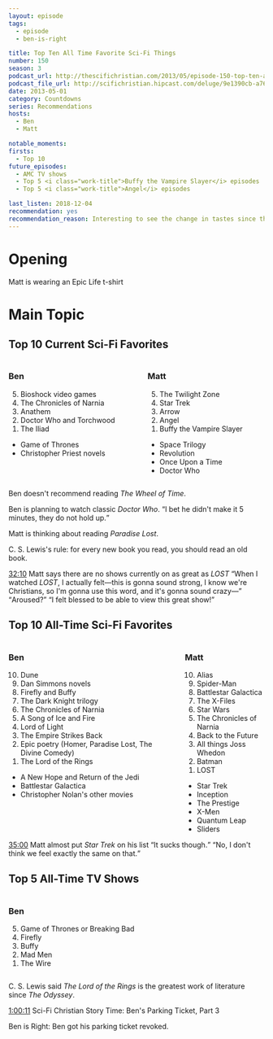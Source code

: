 ```yaml
---
layout: episode
tags:
  - episode
  - ben-is-right

title: Top Ten All Time Favorite Sci-Fi Things
number: 150
season: 3
podcast_url: http://thescifichristian.com/2013/05/episode-150-top-ten-all-time-favorite-sci-fi-things/
podcast_file_url: http://scifichristian.hipcast.com/deluge/9e1390cb-a764-976a-8f66-90225a0c74e2.mp3
date: 2013-05-01
category: Countdowns
series: Recommendations
hosts:
  - Ben
  - Matt

notable_moments:
firsts:
  - Top 10
future_episodes:
  - AMC TV shows
  - Top 5 <i class="work-title">Buffy the Vampire Slayer</i> episodes
  - Top 5 <i class="work-title">Angel</i> episodes

last_listen: 2018-12-04
recommendation: yes 
recommendation_reason: Interesting to see the change in tastes since the podcast started.
---
```

# Opening
Matt is wearing an Epic Life t-shirt 



# Main Topic

<div class="top-five">
  <h2 class="has-text-centered">Top 10 Current Sci-Fi Favorites</h2>
  <div class="columns">
    <div class="column ben">
      <h3>Ben</h3>
      <ol reversed>
        <li>Bioshock video games
        <li>The Chronicles of Narnia 
        <li>Anathem
        <li>Doctor Who and Torchwood 
        <li>The Iliad
      </ol>
      <ul class="runner-ups">
        <li>Game of Thrones
        <li>Christopher Priest novels
      </ul>
    </div>
    <div class="column matt">
      <h3>Matt</h3>
      <ol reversed>
        <li>The Twilight Zone
        <li>Star Trek
        <li>Arrow
        <li>Angel
        <li>Buffy the Vampire Slayer 
      </ol>
      <ul class="runner-ups">
        <li>Space Trilogy
        <li>Revolution 
        <li>Once Upon a Time 
        <li>Doctor Who 
      </ul>
    </div>
  </div>
</div>

Ben doesn't recommend reading <i class="work-title">The Wheel of Time</i>.

Ben is planning to watch classic <i class="work-title">Doctor Who</i>. <q class="archivist inline">I bet he didn't make it 5 minutes, they do not hold up.</q>

Matt is thinking about reading <i class="work-title">Paradise Lost</i>. 

C. S. Lewis's rule: for every new book you read, you should read an old book. 

<div class="quote">
  <a class="timestamp tag is-medium is-rounded is-primary" href="http://scifichristian.hipcast.com/deluge/9e1390cb-a764-976a-8f66-90225a0c74e2.mp3#t=00:32:10">32:10</a>
  <span class="quote-context is-size-6">Matt says there are no shows currently on as great as <i class="work-title">LOST</i></span>
  <q class="matt">When I watched <i class="work-title">LOST</i>, I actually felt—this is gonna sound strong, I know we're Christians, so I'm gonna use this word, and it's gonna sound crazy—</q>
  <q class="ben">Aroused?</q>
  <q class="matt">I felt blessed to be able to view this great show!</q>
</div>

<div class="top-five">
  <h2 class="has-text-centered">Top 10 All-Time Sci-Fi Favorites</h2>
  <div class="columns">
    <div class="column ben">
      <h3>Ben</h3>
      <ol reversed>
        <li>Dune
        <li>Dan Simmons novels
        <li>Firefly and Buffy 
        <li>The Dark Knight trilogy
        <li>The Chronicles of Narnia
        <li>A Song of Ice and Fire 
        <li>Lord of Light
        <li>The Empire Strikes Back
        <li>Epic poetry (Homer, Paradise Lost, The Divine Comedy)
        <li>The Lord of the Rings
      </ol>
      <ul class="runner-ups">
        <li>A New Hope and Return of the Jedi
        <li>Battlestar Galactica 
        <li>Christopher Nolan's other movies
      </ul>
    </div>
    <div class="column matt">
      <h3>Matt</h3>
      <ol reversed>
        <li>Alias
        <li>Spider-Man
        <li>Battlestar Galactica
        <li>The X-Files
        <li>Star Wars
        <li>The Chronicles of Narnia 
        <li>Back to the Future 
        <li>All things Joss Whedon 
        <li>Batman
        <li>LOST
      </ol>
      <ul class="runner-ups">
        <li>Star Trek
        <li>Inception
        <li>The Prestige 
        <li>X-Men 
        <li>Quantum Leap
        <li>Sliders 
      </ul>
    </div>
  </div>
</div>

<div class="quote">
  <a class="timestamp tag is-medium is-rounded is-primary" href="http://scifichristian.hipcast.com/deluge/9e1390cb-a764-976a-8f66-90225a0c74e2.mp3#t=00:35:00">35:00</a>
  <span class="quote-context is-size-6">Matt almost put <i class="work-title">Star Trek</i> on his list</span>
  <q class="ben">It sucks though.</q>
  <q class="matt">No, I don't think we feel exactly the same on that.</q>
</div>

<div class="top-five">
  <h2 class="has-text-centered">Top 5 All-Time TV Shows</h2>
  <div class="columns">
    <div class="column ben">
      <h3>Ben</h3>
      <ol reversed>
        <li>Game of Thrones or Breaking Bad
        <li>Firefly
        <li>Buffy
        <li>Mad Men
        <li>The Wire
      </ol>
    </div>
  </div>
</div>

C. S. Lewis said <i class="work-title">The Lord of the Rings</i> is the greatest work of literature since <i class="work-title">The Odyssey</i>.

<a class="timestamp tag is-medium is-rounded is-primary" href="http://scifichristian.hipcast.com/deluge/9e1390cb-a764-976a-8f66-90225a0c74e2.mp3#t=01:00:11">1:00:11</a> Sci-Fi Christian Story Time: Ben's Parking Ticket, Part 3

Ben is Right: Ben got his parking ticket revoked.